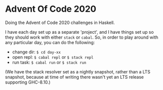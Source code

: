 # Advent Of Code 2020

Doing the Advent of Code 2020 challenges in Haskell.

I have each day set up as a separate 'project', and I have things set up so
they should work with either `stack` or `cabal`. So, in order to play around
with any particular day, you can do the following:

- change dir: `$ cd day-xx`
- open repl: `$ cabal repl` or `$ stack repl`
- run task: `$ cabal run` or `$ stack run`

(We have the stack resolver set as a nightly snapshot, rather than a LTS
snapshot, because at time of writing there wasn't yet an LTS release supporting
GHC-8.10.)
